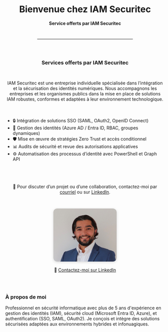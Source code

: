 <h1 style="text-align: center;">Bienvenue chez IAM Securitec</h1>
<p style="text-align: center;"><strong>Service offerts par IAM Securitec</strong></p>

<hr style="margin: 40px auto; width: 60%; border: 1px solid #eee;">

<div style="display: flex; flex-wrap: wrap; align-items: flex-start; justify-content: center; gap: 30px; max-width: 1000px; margin: 0 auto;">

<h3 style="text-align: center;">Services offerts par IAM Securitec</h3>

<p style="max-width: 800px; margin: 0 auto; text-align: center;">
IAM Securitec est une entreprise individuelle spécialisée dans l’intégration et la sécurisation des identités numériques. Nous accompagnons les entreprises et les organismes publics dans la mise en place de solutions IAM robustes, conformes et adaptées à leur environnement technologique.
</p>

<ul style="max-width: 800px; margin: 20px auto;">
  <li>🔒 Intégration de solutions SSO (SAML, OAuth2, OpenID Connect)</li>
  <li>🔐 Gestion des identités (Azure AD / Entra ID, RBAC, groupes dynamiques)</li>
  <li>🛡️ Mise en œuvre de stratégies Zero Trust et accès conditionnel</li>
  <li>📊 Audits de sécurité et revue des autorisations applicatives</li>
  <li>⚙️ Automatisation des processus d’identité avec PowerShell et Graph API</li>
</ul>

<p style="text-align: center; margin-top: 20px;">
📧 Pour discuter d’un projet ou d’une collaboration, contactez-moi par <a href="mailto:antoniofos88@gmail.com">courriel</a> ou sur <a href="https://www.linkedin.com/in/antoniofos" target="_blank">LinkedIn</a>.
</p>

  
  <div style="flex: 1; min-width: 250px; text-align: center;">
    <img src="photo.jpg" alt="Photo Antonio Ferreira" style="width: 200px; border-radius: 12px; box-shadow: 0 2px 8px rgba(0,0,0,0.15);" />
    <p style="margin-top: 15px;">
      📩 <a href="https://www.linkedin.com/in/antoniofos" target="_blank">Contactez-moi sur LinkedIn</a>
    </p>
  </div>
<div style="flex: 2; min-width: 300px;">
    <h3>À propos de moi</h3>
    <p>
      Professionnel en sécurité informatique avec plus de 5 ans d'expérience en gestion des identités (IAM), sécurité cloud (Microsoft Entra ID, Azure), et authentification (SSO, SAML, OAuth2). Je conçois et intègre des solutions sécurisées adaptées aux environnements hybrides et infonuagiques.
    </p>
